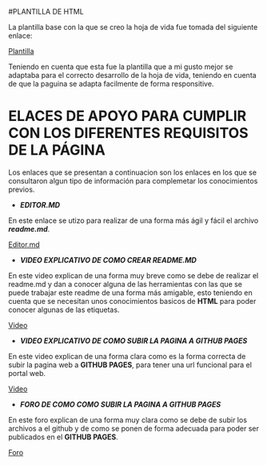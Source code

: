 #PLANTILLA DE HTML

La plantilla base con la que se creo la hoja de vida fue tomada del siguiente enlace:

[Plantilla](https://startbootstrap.com/theme/resume "Plantilla")

Teniendo en cuenta que esta fue la plantilla que a mi gusto mejor se adaptaba para el correcto desarrollo de la hoja de vida, teniendo en cuenta de que la paguina se adapta facilmente de forma responsitive.

# ELACES DE APOYO PARA CUMPLIR CON LOS DIFERENTES REQUISITOS DE LA PÁGINA

Los enlaces que se presentan a continuacion son los enlaces en los que se consultaron algun tipo de información para complemetar los conocimientos previos.

- ***EDITOR.MD***

En este enlace se utizo para realizar de una forma más ágil y fácil el archivo ***readme.md***.

[Editor.md](http://https://pandao.github.io/editor.md/ "Editor.md")

- ***VIDEO EXPLICATIVO DE COMO CREAR README.MD***

En este video explican de una forma muy breve como se debe de realizar el readme.md y dan a conocer alguna de las herramientas con las que se puede trabajar este readme de una forma más amigable, esto teniendo en cuenta que se necesitan unos conocimientos basicos de **HTML** para poder conocer algunas de las etiquetas.

[Video](https://www.youtube.com/watch?v=fX0uZap3xAs&ab_channel=DON_MONTA "Video")

- ***VIDEO EXPLICATIVO DE COMO SUBIR LA PAGINA A GITHUB PAGES***

En este video explican de una forma clara como es la forma correcta de subir la pagina web a  **GITHUB PAGES**, para tener una url funcional para el portal web.

[Video](https://youtu.be/lTBygjRo6Ik "Video")

- ***FORO DE COMO COMO SUBIR LA PAGINA A GITHUB PAGES***

En este foro explican de una forma muy clara como se debe de subir los archivos a el github y de como se ponen de forma adecuada para poder ser publicados en el **GITHUB PAGES**.

[Foro](https://github.com/JuanFelipeO/Hoja-de-vida/settings "Foro")